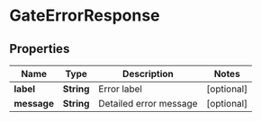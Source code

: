
# GateErrorResponse

## Properties
Name | Type | Description | Notes
------------ | ------------- | ------------- | -------------
**label** | **String** | Error label |  [optional]
**message** | **String** | Detailed error message |  [optional]



